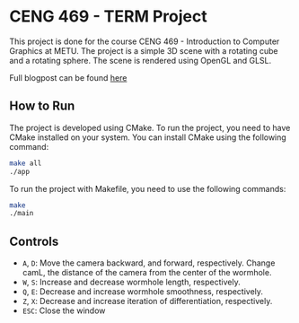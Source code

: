 # CENG 469 - TERM Project
This project is done for the course CENG 469 - Introduction to Computer Graphics at METU. The project is a simple 3D scene with a rotating cube and a rotating sphere. The scene is rendered using OpenGL and GLSL.

Full blogpost can be found [here](./pages/blogpost.md)

## How to Run
The project is developed using CMake. To run the project, you need to have CMake installed on your system. You can install CMake using the following command:
```bash
make all
./app
```
To run the project with Makefile, you need to use the following commands:
```bash
make
./main
```

## Controls
- `A`, `D`: Move the camera backward, and forward, respectively. Change camL, the distance of the camera from the center of the wormhole.
- `W`, `S`: Increase and decrease wormhole length, respectively.
- `Q`, `E`:  Decrease and increase wormhole smoothness, respectively.
- `Z`, `X`:  Decrease and increase iteration of differentiation, respectively.
- `ESC`: Close the window
